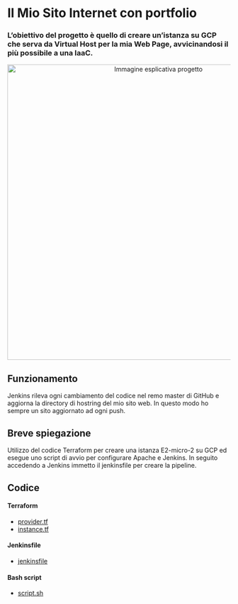 <h1>Il Mio Sito Internet con portfolio</h1>
<h3>L’obiettivo del progetto è quello di creare un’istanza su GCP che serva da Virtual Host per la mia Web Page, avvicinandosi il più possibile a una IaaC.</h3>
<p align="center">
<img src="" width="666px" alt="Immagine esplicativa progetto">
</p>

<h2>Funzionamento</h2>
<p>
Jenkins rileva ogni cambiamento del codice nel remo master di GitHub e aggiorna la directory di hostring del mio sito web. In questo modo ho sempre un sito aggiornato ad ogni push.
</p>

<h2>Breve spiegazione</h2>
<p>
Utilizzo del codice Terraform per creare una istanza E2-micro-2 su GCP ed esegue uno script di avvio per configurare Apache e Jenkins. In seguito accedendo a Jenkins immetto il jenkinsfile per creare la pipeline.
</p>

<h2>Codice</h2>
<h4>Terraform</h4>
<ul>
  <li><a href="https://raw.githubusercontent.com/danielecaporaletti/myPersonalWebsite/master/IaaC/terraform/provider.tf">provider.tf</a>
  <li><a href="https://raw.githubusercontent.com/danielecaporaletti/myPersonalWebsite/master/IaaC/terraform/instance.tf">instance.tf</a>
</ul>
<h4>Jenkinsfile</h4>
<ul>
  <li><a href="https://raw.githubusercontent.com/danielecaporaletti/myPersonalWebsite/master/IaaC/jenkinsfile">jenkinsfile</a>
</ul>
<h4>Bash script</h4>
<ul>
  <li><a href="https://raw.githubusercontent.com/danielecaporaletti/myPersonalWebsite/master/IaaC/script.sh">script.sh</a>
</ul>
